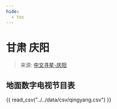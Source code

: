 ```yaml
---
hide:
  - toc
---
```


# 甘肃 庆阳

> 来源: [中文寻星-庆阳](http://dtmb.saoing.com/qingyang.htm)

## 地面数字电视节目表

{{ read_csv("../../data/csv/qingyang.csv") }}
